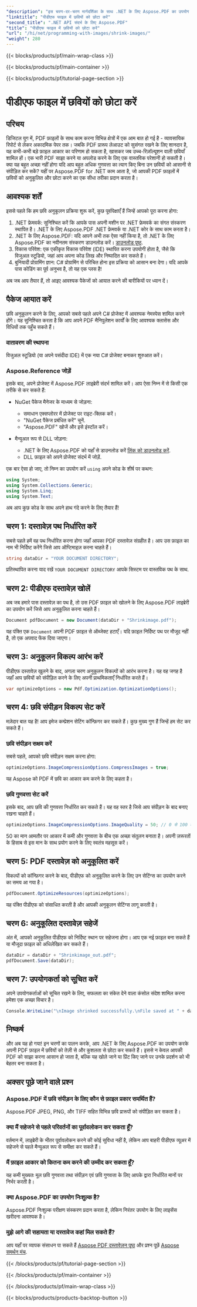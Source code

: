 ```yaml
---
"description": "इस चरण-दर-चरण मार्गदर्शिका के साथ .NET के लिए Aspose.PDF का उपयोग करके PDF फ़ाइलों में छवियों को आसानी से छोटा करें, गुणवत्ता बनाए रखते हुए छोटे फ़ाइल आकार सुनिश्चित करें।"
"linktitle": "पीडीएफ फाइल में छवियों को छोटा करें"
"second_title": ".NET API संदर्भ के लिए Aspose.PDF"
"title": "पीडीएफ फाइल में छवियों को छोटा करें"
"url": "/hi/net/programming-with-images/shrink-images/"
"weight": 280
---
```


{{< blocks/products/pf/main-wrap-class >}}

{{< blocks/products/pf/main-container >}}

{{< blocks/products/pf/tutorial-page-section >}}

# पीडीएफ फाइल में छवियों को छोटा करें

## परिचय

डिजिटल युग में, PDF फ़ाइलों के साथ काम करना विभिन्न क्षेत्रों में एक आम बात हो गई है - व्यावसायिक रिपोर्ट से लेकर अकादमिक पेपर तक। जबकि PDF प्रारूप लेआउट को सुसंगत रखने के लिए शानदार है, यह कभी-कभी बड़े फ़ाइल आकार का परिणाम हो सकता है, खासकर जब उच्च-रिज़ॉल्यूशन वाली छवियाँ शामिल हों। एक भारी PDF साझा करने या अपलोड करने के लिए एक वास्तविक परेशानी हो सकती है। क्या यह बहुत अच्छा नहीं होगा यदि आप बहुत अधिक गुणवत्ता का त्याग किए बिना उन छवियों को आसानी से संपीड़ित कर सकें? यहीं पर Aspose.PDF for .NET काम आता है, जो आपकी PDF फ़ाइलों में छवियों को अनुकूलित और छोटा करने का एक सीधा तरीका प्रदान करता है। 

## आवश्यक शर्तें

इससे पहले कि हम छवि अनुकूलन प्रक्रिया शुरू करें, कुछ पूर्वापेक्षाएँ हैं जिन्हें आपको पूरा करना होगा:

1. .NET फ्रेमवर्क: सुनिश्चित करें कि आपके पास अपनी मशीन पर .NET फ्रेमवर्क का संगत संस्करण स्थापित है। .NET के लिए Aspose.PDF .NET फ्रेमवर्क या .NET कोर के साथ काम करता है।
2. .NET के लिए Aspose.PDF: यदि आपने अभी तक ऐसा नहीं किया है, तो .NET के लिए Aspose.PDF का नवीनतम संस्करण डाउनलोड करें। [डाउनलोड पृष्ठ](https://releases.aspose.com/pdf/net/).
3. विकास परिवेश: एक एकीकृत विकास परिवेश (IDE) स्थापित करना उपयोगी होता है, जैसे कि विजुअल स्टूडियो, जहां आप अपना कोड लिख और निष्पादित कर सकते हैं।
4. बुनियादी प्रोग्रामिंग ज्ञान: C# प्रोग्रामिंग से परिचित होना इस प्रक्रिया को आसान बना देगा। यदि आपके पास कोडिंग का पूर्व अनुभव है, तो यह एक प्लस है!

अब जब आप तैयार हैं, तो आइए आवश्यक पैकेजों को आयात करने की बारीकियों पर ध्यान दें।

## पैकेज आयात करें

छवि अनुकूलन करने के लिए, आपको सबसे पहले अपने C# प्रोजेक्ट में आवश्यक नेमस्पेस शामिल करने होंगे। यह सुनिश्चित करता है कि आप अपने PDF मैनिपुलेशन कार्यों के लिए आवश्यक क्लासेस और विधियों तक पहुँच सकते हैं।

### वातावरण की स्थापना

विजुअल स्टूडियो (या अपने पसंदीदा IDE) में एक नया C# प्रोजेक्ट बनाकर शुरुआत करें।

### Aspose.Reference जोड़ें

इसके बाद, अपने प्रोजेक्ट में Aspose.PDF लाइब्रेरी संदर्भ शामिल करें। आप ऐसा निम्न में से किसी एक तरीके से कर सकते हैं:

- NuGet पैकेज मैनेजर के माध्यम से जोड़ना:
  - समाधान एक्सप्लोरर में प्रोजेक्ट पर राइट-क्लिक करें।
  - "NuGet पैकेज प्रबंधित करें" चुनें.
  - "Aspose.PDF" खोजें और इसे इंस्टॉल करें।

- मैन्युअल रूप से DLL जोड़ना:
  - .NET के लिए Aspose.PDF को यहाँ से डाउनलोड करें [लिंक को डाउनलोड करें](https://releases.aspose.com/pdf/net/).
  - DLL फ़ाइल को अपने प्रोजेक्ट संदर्भ में जोड़ें.

एक बार ऐसा हो जाए, तो निम्न का उपयोग करें `using` अपने कोड के शीर्ष पर कथन:

```csharp
using System;
using System.Collections.Generic;
using System.Linq;
using System.Text;
```

अब आप कुछ कोड के साथ अपने हाथ गंदे करने के लिए तैयार हैं!

## चरण 1: दस्तावेज़ पथ निर्धारित करें

सबसे पहले हमें वह पथ निर्धारित करना होगा जहाँ आपका PDF दस्तावेज़ संग्रहीत है। आप उस फ़ाइल का नाम भी निर्दिष्ट करेंगे जिसे आप ऑप्टिमाइज़ करना चाहते हैं।

```csharp
string dataDir = "YOUR DOCUMENT DIRECTORY"; 
```

प्रतिस्थापित करना याद रखें `YOUR DOCUMENT DIRECTORY` आपके सिस्टम पर वास्तविक पथ के साथ.

## चरण 2: पीडीएफ दस्तावेज़ खोलें

अब जब हमारे पास दस्तावेज़ का पथ है, तो उस PDF फ़ाइल को खोलने के लिए Aspose.PDF लाइब्रेरी का उपयोग करें जिसे आप अनुकूलित करना चाहते हैं।

```csharp
Document pdfDocument = new Document(dataDir + "Shrinkimage.pdf");
```

यह पंक्ति एक `Document` अपनी PDF फ़ाइल से ऑब्जेक्ट हटाएँ। यदि फ़ाइल निर्दिष्ट पथ पर मौजूद नहीं है, तो एक अपवाद फेंक दिया जाएगा।

## चरण 3: अनुकूलन विकल्प आरंभ करें

पीडीएफ दस्तावेज़ खुलने के बाद, अगला चरण अनुकूलन विकल्पों को आरंभ करना है। यह वह जगह है जहाँ आप छवियों को संपीड़ित करने के लिए अपनी प्राथमिकताएँ निर्धारित करते हैं।

```csharp
var optimizeOptions = new Pdf.Optimization.OptimizationOptions();
```

## चरण 4: छवि संपीड़न विकल्प सेट करें

मज़ेदार बात यह है! आप इमेज कम्प्रेशन सेटिंग कॉन्फ़िगर कर सकते हैं। कुछ मुख्य गुण हैं जिन्हें हम सेट कर सकते हैं।

### छवि संपीड़न सक्षम करें

सबसे पहले, आपको छवि संपीड़न सक्षम करना होगा:

```csharp
optimizeOptions.ImageCompressionOptions.CompressImages = true;
```

यह Aspose को PDF में छवि का आकार कम करने के लिए कहता है।

### छवि गुणवत्ता सेट करें

इसके बाद, आप छवि की गुणवत्ता निर्धारित कर सकते हैं। यह वह स्तर है जिसे आप संपीड़न के बाद बनाए रखना चाहते हैं।

```csharp
optimizeOptions.ImageCompressionOptions.ImageQuality = 50; // 0 से 100 तक की रेंज
```

50 का मान आमतौर पर आकार में कमी और गुणवत्ता के बीच एक अच्छा संतुलन बनाता है। अपनी ज़रूरतों के हिसाब से इस मान के साथ प्रयोग करने के लिए स्वतंत्र महसूस करें।

## चरण 5: PDF दस्तावेज़ को अनुकूलित करें

विकल्पों को कॉन्फ़िगर करने के बाद, पीडीएफ को अनुकूलित करने के लिए उन सेटिंग्स का उपयोग करने का समय आ गया है।

```csharp
pdfDocument.OptimizeResources(optimizeOptions);
```

यह पंक्ति पीडीएफ को संसाधित करती है और आपकी अनुकूलन सेटिंग्स लागू करती है।

## चरण 6: अनुकूलित दस्तावेज़ सहेजें

अंत में, आपको अनुकूलित पीडीएफ को निर्दिष्ट स्थान पर सहेजना होगा। आप एक नई फ़ाइल बना सकते हैं या मौजूदा फ़ाइल को अधिलेखित कर सकते हैं।

```csharp
dataDir = dataDir + "Shrinkimage_out.pdf"; 
pdfDocument.Save(dataDir);
```

## चरण 7: उपयोगकर्ता को सूचित करें

अपने उपयोगकर्ताओं को सूचित रखने के लिए, सफलता का संकेत देने वाला कंसोल संदेश शामिल करना हमेशा एक अच्छा विचार है।

```csharp
Console.WriteLine("\nImage shrinked successfully.\nFile saved at " + dataDir);
```

## निष्कर्ष

और अब यह हो गया! इन चरणों का पालन करके, आप .NET के लिए Aspose.PDF का उपयोग करके अपनी PDF फ़ाइल में छवियों को तेज़ी से और कुशलता से छोटा कर सकते हैं। इससे न केवल आपकी PDF को साझा करना आसान हो जाता है, बल्कि यह खोले जाने या प्रिंट किए जाने पर उनके प्रदर्शन को भी बेहतर बना सकता है।

## अक्सर पूछे जाने वाले प्रश्न

### Aspose.PDF में छवि संपीड़न के लिए कौन से फ़ाइल प्रकार समर्थित हैं?  
Aspose.PDF JPEG, PNG, और TIFF सहित विभिन्न छवि प्रारूपों को संपीड़ित कर सकता है।

### क्या मैं सहेजने से पहले परिवर्तनों का पूर्वावलोकन कर सकता हूँ?  
वर्तमान में, लाइब्रेरी के भीतर पूर्वावलोकन करने की कोई सुविधा नहीं है, लेकिन आप बाहरी पीडीएफ व्यूअर में सहेजने से पहले मैन्युअल रूप से समीक्षा कर सकते हैं।

### मैं फ़ाइल आकार को कितना कम करने की उम्मीद कर सकता हूँ?  
यह कमी मुख्यतः मूल छवि गुणवत्ता तथा संपीड़न एवं छवि गुणवत्ता के लिए आपके द्वारा निर्धारित मानों पर निर्भर करती है।

### क्या Aspose.PDF का उपयोग निःशुल्क है?  
Aspose.PDF निःशुल्क परीक्षण संस्करण प्रदान करता है, लेकिन निरंतर उपयोग के लिए लाइसेंस खरीदना आवश्यक है।

### मुझे आगे की सहायता या दस्तावेज कहां मिल सकते हैं?  
आप यहाँ पर व्यापक संसाधन पा सकते हैं [Aspose PDF दस्तावेज़न पृष्ठ](https://reference.aspose.com/pdf/net/) और प्रश्न पूछें [Aspose समर्थन मंच](https://forum.aspose.com/c/pdf/10).

{{< /blocks/products/pf/tutorial-page-section >}}

{{< /blocks/products/pf/main-container >}}

{{< /blocks/products/pf/main-wrap-class >}}

{{< blocks/products/products-backtop-button >}}